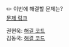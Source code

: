 ✏️ 이번에 해결할 문제는? <br>
[문제 링크](https://leetcode.com/problems/implement-stack-using-queues/)

권현욱: [해결 코드]() <br>
김동국: [해결 코드]() <br>
